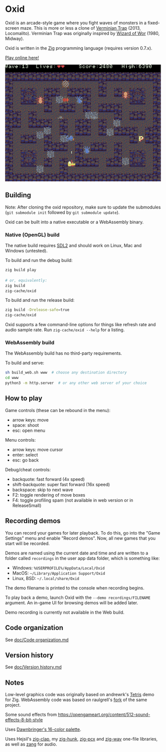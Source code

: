 # Oxid

Oxid is an arcade-style game where you fight waves of monsters in a fixed-screen maze. This is more or less a clone of [Verminian Trap](http://locomalito.com/verminian_trap.php) (2013, Locomalito). Verminian Trap was originally inspired by [Wizard of Wor](https://en.wikipedia.org/wiki/Wizard_of_Wor) (1980, Midway).

Oxid is written in the [Zig](https://ziglang.org) programming language (requires version 0.7.x).

[Play online here!](https://dbandstra.github.io/oxid/)

![Screenshot](screenshot.png)

## Building

Note: After cloning the oxid repository, make sure to update the submodules (`git submodule init` followed by `git submodule update`).

Oxid can be built into a native executable or a WebAssembly binary.

### Native (OpenGL) build

The native build requires [SDL2](https://www.libsdl.org/) and should work on Linux, Mac and Windows (untested).

To build and run the debug build:

```sh
zig build play

# or, equivalently:
zig build
zig-cache/oxid
```

To build and run the release build:

```sh
zig build -Drelease-safe=true
zig-cache/oxid
```

Oxid supports a few command-line options for things like refresh rate and audio sample rate. Run `zig-cache/oxid --help` for a listing.

### WebAssembly build

The WebAssembly build has no third-party requirements.

To build and serve:

```sh
sh build_web.sh www  # choose any destination directory
cd www
python3 -m http.server  # or any other web server of your choice
```

## How to play

Game controls (these can be rebound in the menu):

* arrow keys: move
* space: shoot
* esc: open menu

Menu controls:

* arrow keys: move cursor
* enter: select
* esc: go back

Debug/cheat controls:

* backquote: fast forward (4x speed)
* shift-backquote: super fast forward (16x speed)
* backspace: skip to next wave
* F2: toggle rendering of move boxes
* F4: toggle profiling spam (not available in web version or in ReleaseSmall)

## Recording demos

You can record your games for later playback. To do this, go into the "Game
Settings" menu and enable "Record demos". Now, all new games that you start
will be recorded.

Demos are named using the current date and time and are written to a folder
called `recordings` in the user app data folder, which is something like:

* Windows: `%USERPROFILE%/AppData/Local/Oxid`
* MacOS: `~/Library/Application Support/Oxid`
* Linux, BSD: `~/.local/share/Oxid`

The demo filename is printed to the console when recording begins.

To play back a demo, launch Oxid with the `--demo recordings/FILENAME`
argument. An in-game UI for browsing demos will be added later.

Demo recording is currently not available in the Web build.

## Code organization

See [doc/Code organization.md](doc/Code%20organization.md)

## Version history

See [doc/Version history.md](doc/Version%20history.md)

## Notes

Low-level graphics code was originally based on andrewrk's [Tetris](https://github.com/andrewrk/tetris) demo for Zig. WebAssembly code was based on raulgrell's [fork](https://github.com/raulgrell/tetris) of the same project.

Some sound effects from https://opengameart.org/content/512-sound-effects-8-bit-style

Uses [Dawnbringer's 16-color palette](http://pixeljoint.com/forum/forum_posts.asp?TID=12795).

Uses Hejsil's [zig-clap](https://github.com/Hejsil/zig-clap), my [zig-hunk](https://github.com/dbandstra/zig-hunk), [zig-pcx](https://github.com/dbandstra/zig-pcx) and [zig-wav](https://github.com/dbandstra/zig-wav) one-file libraries, as well as [zang](https://github.com/dbandstra/zang) for audio.
